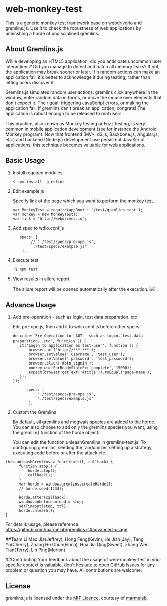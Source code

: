 # web-monkey-test
This is a generic monkey test framework base on webdriverio and gremlins.js. Use it to check the robustness of web applications by unleashing a horde of undisciplined gremlins.

## About Gremlins.js
While developing an HTML5 application, did you anticipate uncommon user interactions? Did you manage to detect and patch all memory leaks? If not, the application may break sooner or later. If n random actions can make an application fail, it's better to acknowledge it during testing, rather than letting users discover it.

Gremlins.js simulates random user actions: gremlins click anywhere in the window, enter random data in forms, or move the mouse over elements that don't expect it. Their goal: triggering JavaScript errors, or making the application fail. If gremlins can't break an application, congrats! The application is robust enough to be released to real users.

This practice, also known as Monkey testing or Fuzz testing, is very common in mobile application development (see for instance the Android Monkey program). Now that frontend (MV*, d3.js, Backbone.js, Angular.js, etc.) and backend (Node.js) development use persistent JavaScript applications, this technique becomes valuable for web applications.


## Basic Usage

1. Install required modules

    ```c
    $ npm install -g eslint
    ```
1. Edit example.js
   
   Specify link of the page which you want to perform the monkey test.
    ```JS
   var MonkeyTest = require(appRoot + '/test/gremlins-test');
   var monkey = new MonkeyTest();
   var link = 'http://webdriver.io';
    ```
1. Add spec to wdio.conf.js
    ```JS
       specs: [
            // './test/specs/pre-ope.js',
            './test/specs/example.js'
        ],
    ```
1. Execute test
   ```c
    $ npm test
    ```

1. View results in allure report
    
    The allure report will be opened automatically after the execution.
    ![](Sketch.png)
    
## Advance Usage
1. Add pre-operation - such as login, test data preparation. etc
   
   Edit pre-ope.js, then add it to wdio.conf.js before other specs.
    ```JS
   describe('Pre-Operation for AUT - such as login, test data preparation。 etc', function () {
       it('Login to application as test-user', function () {
           browser.url('http://***.***');
           browser.setValue('.username', 'test_user');
           browser.setValue('.password', 'test_password');
           browser.click('#btn_signin');
           monkey.waitForReadyStateEx('complete', 15000);
           expect(browser.getText('#title')).toEqual('page-name');
       });
   });
    ```
    
     ```JS
           specs: [
                './test/specs/pre-ope.js',
                './test/specs/example.js'
            ],
    ```
    
 1. Custom the Gremlins
 
    By default, all gremlins and mogwais species are added to the horde.
 You can also choose to add only the gremlins species you want, using the gremlin() function of the horde object:
 
    You can edit the function unleashGremlins in gremlins-test.js.
To configuring gremlins, seeding the randomizer, setting up a strategy, executing code before or after the attack etc.
   ```JS
 this.unleashGremlins = function(ttl, callback) {
         function stop() {
             horde.stop();
             callback();
         }
         var horde = window.gremlins.createHorde();
         // horde.seed(1234);
 
         horde.after(callback);
         window.onbeforeunload = stop;
         setTimeout(stop, ttl);
         horde.unleash();
   }
   ```
   For details usage, please reference 
   https://github.com/marmelab/gremlins.js#advanced-usage
 
##Team
Li Mao Jia(Jeffrey), Hong Feng(Kevin), He Jian(Jay), Tang Yu(Cherry), Zhang He Chun(Fiona), Hua Jia Qing(Sweet), Zhang Wen Tian(Terry), Lin Ping(Morion)
 
##Contributing
 Your feedback about the usage of web-monkey-test in your specific context is valuable, don't hesitate to open GitHub Issues for any problem or question you may have.
 All contributions are welcome. 

## License
gremlins.js is licensed under the [MIT Licence](LICENSE), courtesy of [marmelab](http://marmelab.com).
